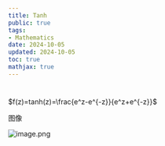 ```yaml
---
title: Tanh
public: true
tags:
- Mathematics
date: 2024-10-05
updated: 2024-10-05
toc: true
mathjax: true
---
```


#

$f(z)=tanh(z)=\frac{e^z-e^{-z}}{e^z+e^{-z}}$


图像

![image.png](/assets/image_1723988107234_0.png)
